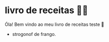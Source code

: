 #  livro de receitas :woman_cook:

Óla! Bem vindo ao meu livro de receitas teste :wave:

- strogonof de frango.



